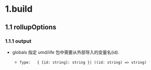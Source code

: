 # 1.build
## 1.1 rollupOptions
### 1.1.1 output
* globals 指定 umd/iife 包中需要从外部导入的变量名(id).
  * ```
    Type:	{ [id: string]: string }| ((id: string) => string)
    ```
